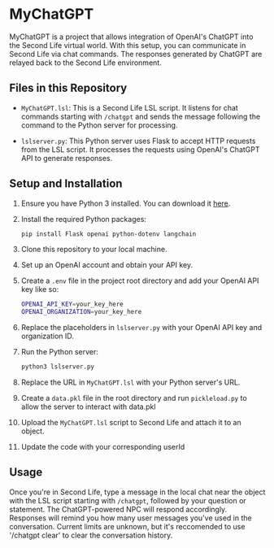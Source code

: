 # MyChatGPT

MyChatGPT is a project that allows integration of OpenAI's ChatGPT into the Second Life virtual world. With this setup, you can communicate in Second Life via chat commands. The responses generated by ChatGPT are relayed back to the Second Life environment.

## Files in this Repository

- `MyChatGPT.lsl`: This is a Second Life LSL script. It listens for chat commands starting with `/chatgpt` and sends the message following the command to the Python server for processing.

- `lslserver.py`: This Python server uses Flask to accept HTTP requests from the LSL script. It processes the requests using OpenAI's ChatGPT API to generate responses.

## Setup and Installation

1. Ensure you have Python 3 installed. You can download it [here](https://www.python.org/downloads/).

2. Install the required Python packages:

    ```bash
    pip install Flask openai python-dotenv langchain 
    ```

3. Clone this repository to your local machine.

4. Set up an OpenAI account and obtain your API key.

5. Create a `.env` file in the project root directory and add your OpenAI API key like so:

    ```bash
    OPENAI_API_KEY=your_key_here
    OPENAI_ORGANIZATION=your_key_here
    ```

6. Replace the placeholders in `lslserver.py` with your OpenAI API key and organization ID.

7. Run the Python server:

    ```bash
    python3 lslserver.py
    ```

8. Replace the URL in `MyChatGPT.lsl` with your Python server's URL.

9. Create a `data.pkl` file in the root directory and run `pickleload.py` to allow the server to interact with data.pkl

10. Upload the `MyChatGPT.lsl` script to Second Life and attach it to an object.
    
12. Update the code with your corresponding userId

## Usage
Once you're in Second Life, type a message in the local chat near the object with the LSL script starting with `/chatgpt`, followed by your question or statement. The ChatGPT-powered NPC will respond accordingly.
Responses will remind you how many user messages you've used in the conversation. Current limits are unknown, but it's reccomended to use '/chatgpt clear' to clear the conversation history. 
